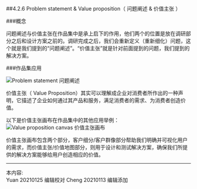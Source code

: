 
##4.2.6 Problem statement & Value proposition（ 问题阐述 & 价值主张 ）

###概念

问题阐述与价值主张在作品集中是承上启下的作用，他们两个的位置是放在调研部分之后和设计方案之前的。调研完成之后，我们会重新定义（重新细化）问题，这个就是我们提到的“问题阐述”。“价值主张”就是针对前面提到的问题，我们提到的解决方案。


###作品集应用

![ Problem statement 问题阐述 ](http://kitpic.makebi.net/2021/social_10.jpg)


价值主张（ Value Proposition）其实可以理解成企业对消费者所作出的一种声明，它描述了企业如何通过其产品和服务，满足消费者的需求、为消费者创造价值。


以下是价值主张画布在作品集中的其他应用举例：
![ Value proposition canvas 价值主张画布 ](http://kitpic.makebi.net/2021/social_11.jpg)

价值主张画布包含两个部分，客户细分/客户群像部分帮助我们明确并可视化用户的需求，而价值主张/价值地图部分，则用于设计和测试解决方案，确保我们所提供的解决方案能够给用户创造相应的价值。

---
本内容:  
Yuan 20210125 编辑校对
Cheng 20210113 编辑添加
